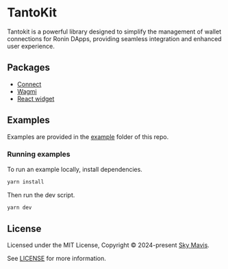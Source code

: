 # TantoKit
Tantokit is a powerful library designed to simplify the management of wallet connections for Ronin DApps, 
providing seamless integration and enhanced user experience.

## Packages
- [Connect](./packages/connect)
- [Wagmi](./packages/wagmi)
- [React widget](./packages/widget)

## Examples

Examples are provided in the [example](./apps/example/) folder of this repo.

### Running examples

To run an example locally, install dependencies.

```bash
yarn install
```

Then run the dev script.

```bash
yarn dev
```

## License

Licensed under the MIT License, Copyright © 2024-present [Sky Mavis](https://skymavis.com/).

See [LICENSE](/LICENSE) for more information.
